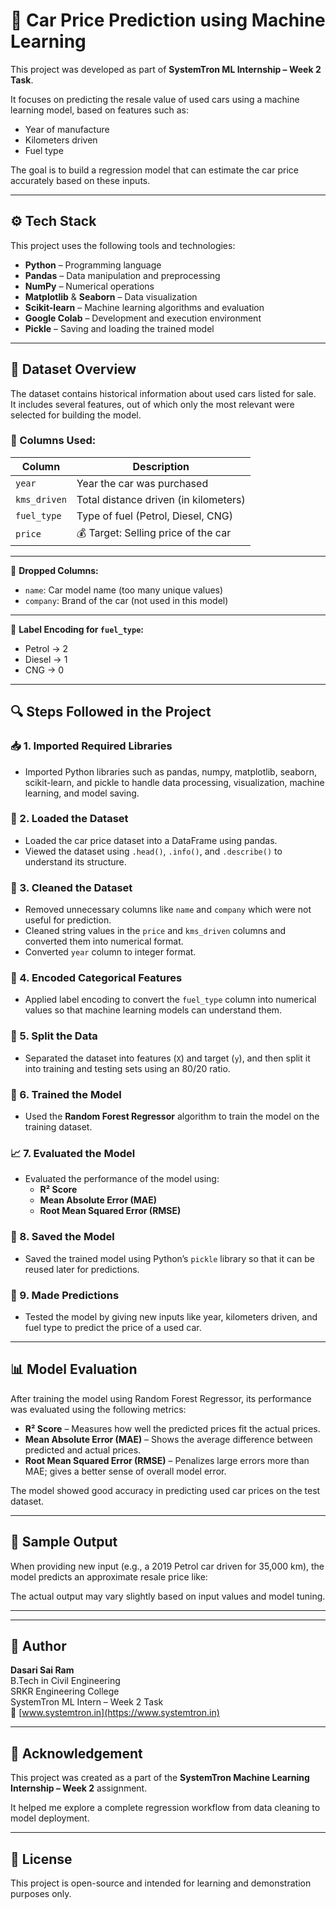 # 🚗 Car Price Prediction using Machine Learning

This project was developed as part of **SystemTron ML Internship – Week 2 Task**.

It focuses on predicting the resale value of used cars using a machine learning model, based on features such as:
- Year of manufacture
- Kilometers driven
- Fuel type

The goal is to build a regression model that can estimate the car price accurately based on these inputs.

---

## ⚙️ Tech Stack

This project uses the following tools and technologies:

- **Python** – Programming language
- **Pandas** – Data manipulation and preprocessing
- **NumPy** – Numerical operations
- **Matplotlib** & **Seaborn** – Data visualization
- **Scikit-learn** – Machine learning algorithms and evaluation
- **Google Colab** – Development and execution environment
- **Pickle** – Saving and loading the trained model

---

## 📁 Dataset Overview

The dataset contains historical information about used cars listed for sale.  
It includes several features, out of which only the most relevant were selected for building the model.

### 📌 Columns Used:

| Column        | Description                          |
|---------------|--------------------------------------|
| `year`        | Year the car was purchased           |
| `kms_driven`  | Total distance driven (in kilometers)|
| `fuel_type`   | Type of fuel (Petrol, Diesel, CNG)   |
| `price`       | 💰 Target: Selling price of the car  |

---

🔴 **Dropped Columns:**
- `name`: Car model name (too many unique values)
- `company`: Brand of the car (not used in this model)

---

📌 **Label Encoding for `fuel_type`:**
- Petrol → 2  
- Diesel → 1  
- CNG → 0
  
---

## 🔍 Steps Followed in the Project

### 📥 1. Imported Required Libraries
- Imported Python libraries such as pandas, numpy, matplotlib, seaborn, scikit-learn, and pickle to handle data processing, visualization, machine learning, and model saving.

### 📂 2. Loaded the Dataset
- Loaded the car price dataset into a DataFrame using pandas.
- Viewed the dataset using `.head()`, `.info()`, and `.describe()` to understand its structure.

### 🧹 3. Cleaned the Dataset
- Removed unnecessary columns like `name` and `company` which were not useful for prediction.
- Cleaned string values in the `price` and `kms_driven` columns and converted them into numerical format.
- Converted `year` column to integer format.

### 🔁 4. Encoded Categorical Features
- Applied label encoding to convert the `fuel_type` column into numerical values so that machine learning models can understand them.

### 🧪 5. Split the Data
- Separated the dataset into features (`X`) and target (`y`), and then split it into training and testing sets using an 80/20 ratio.

### 🤖 6. Trained the Model
- Used the **Random Forest Regressor** algorithm to train the model on the training dataset.

### 📈 7. Evaluated the Model
- Evaluated the performance of the model using:
  - **R² Score**
  - **Mean Absolute Error (MAE)**
  - **Root Mean Squared Error (RMSE)**

### 💾 8. Saved the Model
- Saved the trained model using Python’s `pickle` library so that it can be reused later for predictions.

### 🔮 9. Made Predictions
- Tested the model by giving new inputs like year, kilometers driven, and fuel type to predict the price of a used car.

---

## 📊 Model Evaluation

After training the model using Random Forest Regressor, its performance was evaluated using the following metrics:

- **R² Score** – Measures how well the predicted prices fit the actual prices.  
- **Mean Absolute Error (MAE)** – Shows the average difference between predicted and actual prices.  
- **Root Mean Squared Error (RMSE)** – Penalizes large errors more than MAE; gives a better sense of overall model error.

The model showed good accuracy in predicting used car prices on the test dataset.

---
## 🔮 Sample Output

When providing new input (e.g., a 2019 Petrol car driven for 35,000 km), the model predicts an approximate resale price like:

The actual output may vary slightly based on input values and model tuning.

---

---

## 👤 Author

**Dasari Sai Ram**  
B.Tech in Civil Engineering  
SRKR Engineering College  
SystemTron ML Intern – Week 2 Task  
🔗 [www.systemtron.in](https://www.systemtron.in)

---

## 📌 Acknowledgement

This project was created as a part of the **SystemTron Machine Learning Internship – Week 2** assignment.

It helped me explore a complete regression workflow from data cleaning to model deployment.

---

## 📄 License

This project is open-source and intended for learning and demonstration purposes only.





